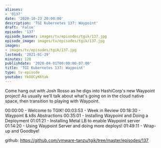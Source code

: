 ```yaml
---
aliases:
- '0137'
date: '2020-10-23 20:00:00'
description: 'TGI Kubernetes 137: Waypoint'
draft: 'False'
episode: '137'
episode_banner: images/tv/episodes/tgik/137.jpg
episode_image: images/tv/episodes/tgik/137.jpg
images:
- images/tv/episodes/tgik/137.jpg
lastmod: '2021-01-29'
minutes: 120
publishdate: '2020-04-01T00:00:00-07:00'
title: 'TGI Kubernetes 137: Waypoint'
type: tv-episode
youtube: YkOOCyK6Yak
---
```


Come hang out with Josh Rosso as he digs into HashiCorp's new Waypoint project! As usually we'll talk about what's going on in the cloud native space, then transition to playing with Waypoint.

00:00:00 - Welcome to TGIK!
00:03:53 - Week in Review
00:18:30 - Waypoint & k8s Abstractions
00:35:01 - Installing Waypoint and Doing a Deployment
01:01:21 - Installing Metal LB to enable Waypoint server
01:14:20 - Using Waypoint Server and doing more deploys!
01:49:11 - Wrap-up and Goodbye!

github: https://github.com/vmware-tanzu/tgik/tree/master/episodes/137